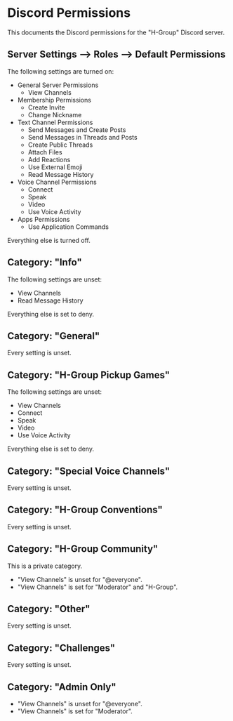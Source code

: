 # Discord Permissions

This documents the Discord permissions for the "H-Group" Discord server.

## Server Settings --> Roles --> Default Permissions

The following settings are turned on:

- General Server Permissions
  - View Channels
- Membership Permissions
  - Create Invite
  - Change Nickname
- Text Channel Permissions
  - Send Messages and Create Posts
  - Send Messages in Threads and Posts
  - Create Public Threads
  - Attach Files
  - Add Reactions
  - Use External Emoji
  - Read Message History
- Voice Channel Permissions
  - Connect
  - Speak
  - Video
  - Use Voice Activity
- Apps Permissions
  - Use Application Commands

Everything else is turned off.

## Category: "Info"

The following settings are unset:

- View Channels
- Read Message History

Everything else is set to deny.

## Category: "General"

Every setting is unset.

## Category: "H-Group Pickup Games"

The following settings are unset:

- View Channels
- Connect
- Speak
- Video
- Use Voice Activity

Everything else is set to deny.

## Category: "Special Voice Channels"

Every setting is unset.

## Category: "H-Group Conventions"

Every setting is unset.

## Category: "H-Group Community"

This is a private category.

- "View Channels" is unset for "@everyone".
- "View Channels" is set for "Moderator" and "H-Group".

## Category: "Other"

Every setting is unset.

## Category: "Challenges"

Every setting is unset.

## Category: "Admin Only"

- "View Channels" is unset for "@everyone".
- "View Channels" is set for "Moderator".
